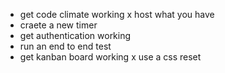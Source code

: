 - get code climate working
  x host what you have
- craete a new timer
- get authentication working
- run an end to end test
- get kanban board working
  x use a css reset
